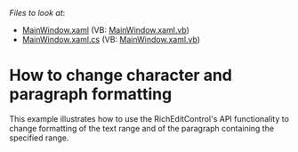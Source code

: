 <!-- default file list -->
*Files to look at*:

* [MainWindow.xaml](./CS/HowToChangeFormatting/MainWindow.xaml) (VB: [MainWindow.xaml.vb](./VB/HowToChangeFormatting/MainWindow.xaml.vb))
* [MainWindow.xaml.cs](./CS/HowToChangeFormatting/MainWindow.xaml.cs) (VB: [MainWindow.xaml.vb](./VB/HowToChangeFormatting/MainWindow.xaml.vb))
<!-- default file list end -->
# How to change character and paragraph formatting


<p>This example illustrates how to use the RichEditControl's API functionality to change formatting of the text range and of the paragraph containing the specified range.</p>

<br/>


